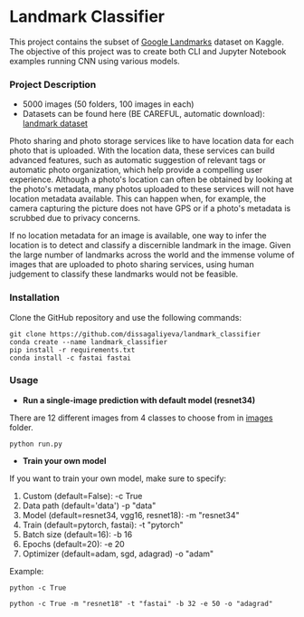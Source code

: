 # Landmark Classifier <a class="anchor" id="landmark"/>
This project contains the subset of <a href='https://www.kaggle.com/google/google-landmarks-dataset'>Google 
Landmarks</a> dataset on Kaggle. The objective of this project was to create both CLI and Jupyter Notebook examples
running CNN using various models. 

### Project Description
* 5000 images (50 folders, 100 images in each)
* Datasets can be found here (BE CAREFUL, automatic download): [landmark dataset](https://udacity-dlnfd.s3-us-west-1.amazonaws.com/datasets/landmark_images.zip)

Photo sharing and photo storage services like to have location data for each photo that is uploaded. 
With the location data, these services can build advanced features, such as automatic suggestion of 
relevant tags or automatic photo organization, which help provide a compelling user experience. 
Although a photo's location can often be obtained by looking at the photo's metadata, many photos 
uploaded to these services will not have location metadata available. This can happen when, for 
example, the camera capturing the picture does not have GPS or if a photo's metadata is scrubbed 
due to privacy concerns.

If no location metadata for an image is available, one way to infer the location is to detect 
and classify a discernible landmark in the image. Given the large number of landmarks across 
the world and the immense volume of images that are uploaded to photo sharing services, using 
human judgement to classify these landmarks would not be feasible.


### Installation

Clone the GitHub repository and use the following commands:
```
git clone https://github.com/dissagaliyeva/landmark_classifier
conda create --name landmark_classifier 
pip install -r requirements.txt
conda install -c fastai fastai
```

### Usage 

- **Run a single-image prediction with default model (resnet34)** 

There are 12 different images from 4 classes to choose from in [images](https://github.com/dissagaliyeva/landmark_classifier/tree/master/images) folder. 

```
python run.py
```

- **Train your own model**

If you want to train your own model, make sure to specify:
1) Custom (default=False):                    -c True
2) Data path (default='data')                 -p "data"
3) Model (default=resnet34, vgg16, resnet18): -m "resnet34"
4) Train (default=pytorch, fastai):           -t "pytorch" 
5) Batch size (default=16):                   -b 16
6) Epochs (default=20):                       -e 20
7) Optimizer (default=adam, sgd, adagrad)     -o "adam"

Example: 

```
python -c True

python -c True -m "resnet18" -t "fastai" -b 32 -e 50 -o "adagrad"
```

